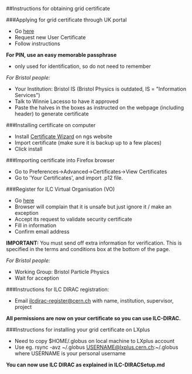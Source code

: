 ##Instructions for obtaining grid certificate

###Applying for grid certificate through UK portal
- Go [here](https://portal.ca.grid-support.ac.uk/caportal/)
- Request new User Certificate
- Follow instructions

<strong>For PIN, use an easy memorable passphrase</strong>
- only used for identification, so do not need to remember

*For Bristol people:*
- Your Institution: Bristol IS (Bristol Physics is outdated, IS = "Information Services")
- Talk to Winnie Lacesso to have it approved
- Paste the halves in the boxes as instructed on the webpage (including header) to generate certificate

###Installing certificate on computer
- Install [Certificate Wizard](http://www.ngs.ac.uk/ukca/certificates/certwizard) on ngs website
- Import certificate (make sure it is backup up to a few places)
- Click install

###Importing certificate into Firefox browser
- Go to Preferences->Advanced->Certificates->View Certificates
- Go to 'Your Certificates', and import .p12 file.

###Register for ILC Virtual Organisation (VO)
- Go [here](https://grid-voms.desy.de:8443/voms/ilc/register/start.action)
- Browser will complain that it is unsafe but just ignore it / make an exception
- Accept its request to validate security certificate
- Fill in information
- Confirm email address

<strong>IMPORTANT:</strong>
You must send off extra information for verification. This is specified in the terms and conditions box at the bottom of the page.

*For Bristol people:*
- Working Group: Bristol Particle Physics
- Wait for acception

###Instructions for ILC DIRAC registration:
- Email ilcdirac-register@cern.ch with name, institution, supervisor, project

<strong>All permissions are now on your certificate so you can use ILC-DIRAC.</strong>

###Instructions for installing your grid certificate on LXplus
- Need to copy $HOME/.globus on local machine to LXplus account
- Use eg. rsync -avz ~/.globus USERNAME@lxplus.cern.ch:~/.globus where USERNAME is your personal username

<strong>You can now use ILC DIRAC as explained in ILC-DIRACSetup.md</strong>
